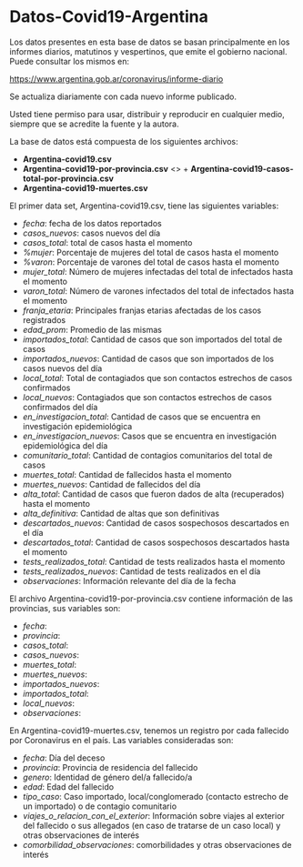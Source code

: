 # Datos-Covid19-Argentina

Los datos presentes en esta base de datos se basan principalmente en los 
informes diarios, matutinos y vespertinos, que emite el gobierno nacional.
Puede consultar los mismos en:

https://www.argentina.gob.ar/coronavirus/informe-diario

Se actualiza diariamente con cada nuevo informe publicado.

Usted tiene permiso para usar, distribuir y reproducir en cualquier medio, 
siempre que se acredite la fuente y la autora.

La base de datos está compuesta de los siguientes archivos:

+ **Argentina-covid19.csv**
+ **Argentina-covid19-por-provincia.csv**
<> + **Argentina-covid19-casos-total-por-provincia.csv**
+ **Argentina-covid19-muertes.csv**

El primer data set, Argentina-covid19.csv,  tiene las siguientes variables:

+ *fecha*: fecha de los datos reportados
+ *casos_nuevos*: casos nuevos del día
+ *casos_total*: total de casos hasta el momento	
+ *%mujer*:	Porcentaje de mujeres del total de casos hasta el momento
+ *%varon*:	Porcentaje de varones del total de casos hasta el momento
+ *mujer_total*: Número de mujeres infectadas del total de infectados hasta el momento
+ *varon_total*: Número de varones infectados del total de infectados hasta el momento
+ *franja_etaria*: Principales franjas etarias afectadas de los casos registrados
+ *edad_prom*: Promedio de las mismas
+ *importados_total*: Cantidad de casos que son importados del total de casos
+ *importados_nuevos*: Cantidad de casos que son importados de los casos nuevos del día	
+ *local_total*: Total de contagiados que son contactos estrechos de casos confirmados
+ *local_nuevos*: Contagiados que son contactos estrechos de casos confirmados del día
+ *en_investigacion_total*:	Cantidad de casos que se encuentra en investigación epidemiológica
+ *en_investigacion_nuevos*: Casos que se encuentra en investigación epidemiológica del día
+ *comunitario_total*: Cantidad de contagios comunitarios del total de casos
+ *muertes_total*: Cantidad de fallecidos hasta el momento
+ *muertes_nuevos*:	Cantidad de fallecidos del día
+ *alta_total*:	Cantidad de casos que fueron dados de alta (recuperados) hasta el momento
+ *alta_definitiva*: Cantidad de altas que son definitivas
+ *descartados_nuevos*:	Cantidad de casos sospechosos descartados en el día
+ *descartados_total*: Cantidad de casos sospechosos descartados hasta el momento
+ *tests_realizados_total*:	Cantidad de tests realizados hasta el momento
+ *tests_realizados_nuevos*: Cantidad de tests realizados en el día
+ *observaciones*: Información relevante del día de la fecha

El archivo Argentina-covid19-por-provincia.csv contiene información de las provincias,
sus variables son:

+ *fecha*:
+ *provincia*:
+ *casos_total*:
+ *casos_nuevos*:	
+ *muertes_total*:	
+ *muertes_nuevos*:	
+ *importados_nuevos*:	
+ *importados_total*:	
+ *local_nuevos*:	
+ *observaciones*:

En Argentina-covid19-muertes.csv, tenemos un registro por cada fallecido por Coronavirus en el país.
Las variables consideradas son:

+ *fecha*: Día del deceso 
+ *provincia*: Provincia de residencia del fallecido	
+ *genero*:	Identidad de género del/a fallecido/a
+ *edad*: Edad del fallecido	
+ *tipo_caso*: Caso importado, local/conglomerado (contacto estrecho de un importado) o de contagio comunitario
+ *viajes_o_relacion_con_el_exterior*: Información sobre viajes al exterior 
del fallecido o sus allegados (en caso de tratarse de un caso local) y otras observaciones de interés
+ *comorbilidad_observaciones*: comorbilidades y otras observaciones de interés







